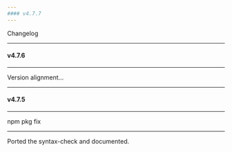 ```yaml
---
#### v4.7.7
---
```


Changelog

---
#### v4.7.6
---

Version alignment...

---
#### v4.7.5
---

npm pkg fix

---

Ported the syntax-check and documented.


